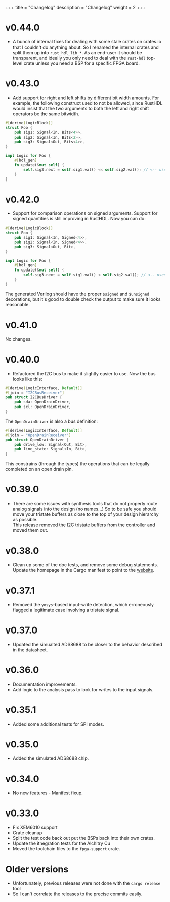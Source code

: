 +++
title = "Changelog"
description = "Changelog"
weight = 2
+++

# v0.44.0

- A bunch of internal fixes for dealing with some stale crates on crates.io that
I couldn't do anything about.  So I renamed the internal crates and split them
up into `rust_hdl_lib_*`.  As an end-user it should be transparent, and ideally
you only need to deal with the `rust-hdl` top-level crate unless you need a 
BSP for a specific FPGA board.

# v0.43.0

- Add support for right and left shifts by different bit width amounts.  For example,
the following construct used to not be allowed, since RustHDL would insist that the
two arguments to both the left and right shift operators be the same bitwidth.

```rust
#[derive(LogicBlock)]
struct Foo {
    pub sig1: Signal<In, Bits<4>>,
    pub sig2: Signal<In, Bits<2>>,
    pub sig3: Signal<Out, Bits<4>>,
}

impl Logic for Foo {
    #[hdl_gen]
    fn update(&mut self) {
        self.sig3.next = self.sig1.val() << self.sig2.val(); // <-- used to require a bitcast - now it doesn't
    }
}
```

# v0.42.0

- Support for comparison operations on signed arguments.  Support for signed quantities is
still improving in RustHDL.  Now you can do:

```rust
#[derive(LogicBlock)]
struct Foo {
    pub sig1: Signal<In, Signed<4>>,
    pub sig2: Signal<In, Signed<4>>,
    pub sig3: Signal<Out, Bit>,
}

impl Logic for Foo {
    #[hdl_gen]
    fn update(&mut self) {
        self.sig3.next = self.sig1.val() < self.sig2.val(); // <-- used to not work at all.  Now it works
    }
}
```

The generated Verilog should have the proper `$signed` and `$unsigned` decorations, but it's good to double
check the output to make sure it looks reasonable.

# v0.41.0

No changes.

# v0.40.0

- Refactored the I2C bus to make it slightly easier to use.  Now the bus looks like this:

```rust
#[derive(LogicInterface, Default)]
#[join = "I2CBusReceiver"]
pub struct I2CBusDriver {
    pub sda: OpenDrainDriver,
    pub scl: OpenDrainDriver,
}
```

The `OpenDrainDriver` is also a bus definition:

```rust
#[derive(LogicInterface, Default)]
#[join = "OpenDrainReceiver"]
pub struct OpenDrainDriver {
    pub drive_low: Signal<Out, Bit>,
    pub line_state: Signal<In, Bit>,
}
```

This constrains (through the types) the operations that can be legally completed on an open drain pin.

# v0.39.0

- There are some issues with synthesis tools that do not properly route analog signals into the design (no names...)
So to be safe you should move your tristate buffers as close to the top of your design hierarchy as possible.  
This release removed the I2C tristate buffers from the controller and moved them out.

# v0.38.0

- Clean up some of the doc tests, and remove some debug statements.  Update the homepage in the Cargo manifest to 
point to the [website](https://www.rust-hdl.org).

# v0.37.1

- Removed the `yosys`-based input-write detection, which erroneously flagged a legitimate case
involving a tristate signal.

# v0.37.0

- Updated the simualted ADS8688 to be closer to the behavior described in the datasheet.

# v0.36.0

- Documentation improvements.
- Add logic to the analysis pass to look for writes to the input signals.

# v0.35.1

- Added some additional tests for SPI modes.

# v0.35.0

- Added the simulated ADS8688 chip.

# v0.34.0

- No new features - Manifest fixup.

# v0.33.0

- Fix XEM6010 support
- Crate cleanup
- Split the test code back out put the BSPs back into their own crates.
- Update the itnegration tests for the Alchitry Cu
- Moved the toolchain files to the `fpga-support` crate.

# Older versions

- Unfortunately, previous releases were not done with the `cargo release` tool
- So I can't correlate the releases to the precise commits easily.



